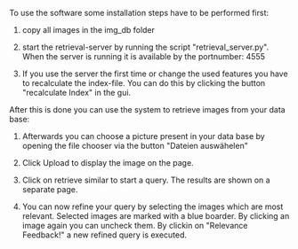 
To use the software some installation steps have to be performed first: 

1) 	copy all images in the img_db folder

2) 	start the retrieval-server by running the script "retrieval_server.py".
	When the server is running it is available by the portnumber: 4555

3) 	If you use the server the first time or change the used features you have to recalculate
	the index-file. You can do this by clicking the button "recalculate Index" in the gui.




After this is done you can use the system to retrieve images from your data base:

1) 	Afterwards you can choose a picture present in your data base by opening the file chooser 
	via the button "Dateien auswähelen"

2) 	Click Upload to display the image on the page.

3) 	Click on retrieve similar to start a query. The results are shown on a separate page.

4) 	You can now refine your query by selecting the images which are most relevant. 
	Selected images are marked with a blue boarder. By clicking an image again you can uncheck them.
	By clickin on "Relevance Feedback!" a new refined query is executed.

